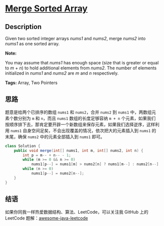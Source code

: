 # [Merge Sorted Array][title]

## Description

Given two sorted integer arrays *nums1* and *nums2*, merge *nums2* into *nums1* as one sorted array.

**Note:**

You may assume that *nums1* has enough space (size that is greater or equal to *m* + *n*) to hold additional elements from *nums2*. The number of elements initialized in *nums1* and *nums2* are *m* and *n* respectively.

**Tags:** Array, Two Pointers


## 思路

题意是给两个已排序的数组 `nums1` 和 `nums2`，合并 `nums2` 到 `nums1` 中，两数组元素个数分别为 `m` 和 `n`，而且 `nums1` 数组的长度足够容纳 `m + n` 个元素，如果我们按顺序排下去，那肯定要开辟一个新数组来保存元素，如果我们选择逆序，这样利用 `nums1` 自身空间足矣，不会出现覆盖的情况，依次把大的元素插入到 `nums1` 的末尾，确保 `nums2` 中的元素全部插入到 `nums1` 即可。

```java
class Solution {
    public void merge(int[] nums1, int m, int[] nums2, int n) {
        int p = m-- + n-- - 1;
        while (m >= 0 && n >= 0)
            nums1[p--] = nums1[m] > nums2[n] ? nums1[m--] : nums2[n--];
        while (n >= 0)
            nums1[p--] = nums2[n--];
    }
}
```


## 结语

如果你同我一样热爱数据结构、算法、LeetCode，可以关注我 GitHub 上的 LeetCode 题解：[awesome-java-leetcode][ajl]



[title]: https://leetcode.com/problems/merge-sorted-array
[ajl]: https://github.com/Blankj/awesome-java-leetcode
